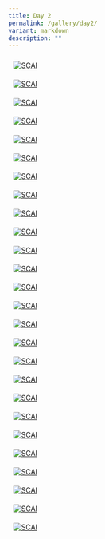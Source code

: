```yaml
---
title: Day 2
permalink: /gallery/day2/
variant: markdown
description: ""
---
```

<div class="row" style="padding: 0px 0px 0px 0px;">
	
<div class="col" style="padding: 10px 10px 10px 10px;"><a href="/images/Day%202/scai_day_2_01.jpeg"><img src="/images/Day%202/scai_day_2_01.jpeg" alt="SCAI"></a></div>	
	
<div class="col" style="padding: 10px 10px 10px 10px;"><a href="/images/Day%202/scai_day_2_02.jpeg"><img src="/images/Day%202/scai_day_2_02.jpeg" alt="SCAI"></a></div>	
	
<div class="col" style="padding: 10px 10px 10px 10px;"><a href="/images/Day%202/scai_day_2_03.jpeg"><img src="/images/Day%202/scai_day_2_03.jpeg" alt="SCAI"></a></div>	

</div>

<div class="row" style="padding: 0px 0px 0px 0px;">
	
<div class="col" style="padding: 10px 10px 10px 10px;"><a href="/images/Day%202/scai_day_2_04.jpeg"><img src="/images/Day%202/scai_day_2_04.jpeg" alt="SCAI"></a></div>	
	
<div class="col" style="padding: 10px 10px 10px 10px;"><a href="/images/Day%202/scai_day_2_05.jpeg"><img src="/images/Day%202/scai_day_2_05.jpeg" alt="SCAI"></a></div>	
	
<div class="col" style="padding: 10px 10px 10px 10px;"><a href="/images/Day%202/scai_day_2_06.jpeg"><img src="/images/Day%202/scai_day_2_06.jpeg" alt="SCAI"></a></div>	

</div>

<div class="row" style="padding: 0px 0px 0px 0px;">
	
<div class="col" style="padding: 10px 10px 10px 10px;"><a href="/images/Day%202/scai_day_2_07.jpeg"><img src="/images/Day%202/scai_day_2_07.jpeg" alt="SCAI"></a></div>	
	
<div class="col" style="padding: 10px 10px 10px 10px;"><a href="/images/Day%202/scai_day_2_08.jpeg"><img src="/images/Day%202/scai_day_2_08.jpeg" alt="SCAI"></a></div>	
	
<div class="col" style="padding: 10px 10px 10px 10px;"><a href="/images/Day%202/scai_day_2_09.jpeg"><img src="/images/Day%202/scai_day_2_09.jpeg" alt="SCAI"></a></div>	
	

</div>

<div class="row" style="padding: 0px 0px 0px 0px;">

<div class="col" style="padding: 10px 10px 10px 10px;"><a href="/images/Day%202/scai_day_2_10.jpeg"><img src="/images/Day%202/scai_day_2_10.jpeg" alt="SCAI"></a></div>	
	
<div class="col" style="padding: 10px 10px 10px 10px;"><a href="/images/Day%202/scai_day_2_11.jpeg"><img src="/images/Day%202/scai_day_2_11.jpeg" alt="SCAI"></a></div>	
	
<div class="col" style="padding: 10px 10px 10px 10px;"><a href="/images/Day%202/scai_day_2_12.jpeg"><img src="/images/Day%202/scai_day_2_12.jpeg" alt="SCAI"></a></div>	

</div>

<div class="row" style="padding: 0px 0px 0px 0px;">

<div class="col" style="padding: 10px 10px 10px 10px;"><a href="/images/Day%202/scai_day_2_13.jpeg"><img src="/images/Day%202/scai_day_2_13.jpeg" alt="SCAI"></a></div>	
	
<div class="col" style="padding: 10px 10px 10px 10px;"><a href="/images/Day%202/scai_day_2_14.jpeg"><img src="/images/Day%202/scai_day_2_14.jpeg" alt="SCAI"></a></div>	
	
<div class="col" style="padding: 10px 10px 10px 10px;"><a href="/images/Day%202/scai_day_2_15.jpeg"><img src="/images/Day%202/scai_day_2_15.jpeg" alt="SCAI"></a></div>	

</div>

<div class="row" style="padding: 0px 0px 0px 0px;">

<div class="col" style="padding: 10px 10px 10px 10px;"><a href="/images/Day%202/scai_day_2_16.jpeg"><img src="/images/Day%202/scai_day_2_16.jpeg" alt="SCAI"></a></div>	
	
<div class="col" style="padding: 10px 10px 10px 10px;"><a href="/images/Day%202/scai_day_2_17.jpeg"><img src="/images/Day%202/scai_day_2_17.jpeg" alt="SCAI"></a></div>	
	
<div class="col" style="padding: 10px 10px 10px 10px;"><a href="/images/Day%202/scai_day_2_18.jpeg"><img src="/images/Day%202/scai_day_2_18.jpeg" alt="SCAI"></a></div>	

</div>

<div class="row" style="padding: 0px 0px 0px 0px;">

<div class="col" style="padding: 10px 10px 10px 10px;"><a href="/images/Day%202/scai_day_2_19.jpeg"><img src="/images/Day%202/scai_day_2_19.jpeg" alt="SCAI"></a></div>	
	
<div class="col" style="padding: 10px 10px 10px 10px;"><a href="/images/Day%202/scai_day_2_20.jpeg"><img src="/images/Day%202/scai_day_2_20.jpeg" alt="SCAI"></a></div>	
	
<div class="col" style="padding: 10px 10px 10px 10px;"><a href="/images/Day%202/scai_day_2_21.jpeg"><img src="/images/Day%202/scai_day_2_21.jpeg" alt="SCAI"></a></div>	

</div>

<div class="row" style="padding: 0px 0px 0px 0px;">

<div class="col" style="padding: 10px 10px 10px 10px;"><a href="/images/Day%202/scai_day_2_22.jpeg"><img src="/images/Day%202/scai_day_2_22.jpeg" alt="SCAI"></a></div>	
	
<div class="col" style="padding: 10px 10px 10px 10px;"><a href="/images/Day%202/scai_day_2_23.jpeg"><img src="/images/Day%202/scai_day_2_23.jpeg" alt="SCAI"></a></div>	
	
<div class="col" style="padding: 10px 10px 10px 10px;"><a href="/images/Day%202/scai_day_2_24.jpeg"><img src="/images/Day%202/scai_day_2_24.jpeg" alt="SCAI"></a></div>	

</div>

<div class="row" style="padding: 0px 0px 0px 0px;">
	
<div class="col" style="padding: 10px 10px 10px 10px;"><a href="/images/Day%202/scai_day_2_25.jpeg"><img src="/images/Day%202/scai_day_2_25.jpeg" alt="SCAI"></a></div>	
	
<div class="col" style="padding: 10px 10px 10px 10px;"><a href="/images/Day%202/scai_day_2_26.jpeg"><img src="/images/Day%202/scai_day_2_26.jpeg" alt="SCAI"></a></div>	
	
<div class="col" style="padding: 10px 10px 10px 10px;"></div>	

</div>